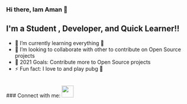 ### Hi there, Iam Aman 👋
## I'm a Student , Developer, and Quick Learner!!

- 🌱 I’m currently learning everything 🤣
- 👯 I’m looking to collaborate with other to contribute on Open Source projects
- 🥅 2021 Goals: Contribute more to Open Source projects
- ⚡ Fun fact: I love to and play pubg 🤣

<br/>
### Connect with me:
<img height="32" width="32" src="https://cdn.jsdelivr.net/npm/simple-icons@v4/icons/[Linkedln].svg" />

